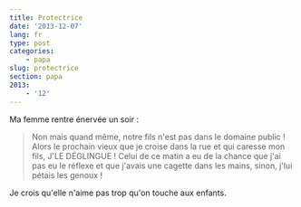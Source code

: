 ```yaml
---
title: Protectrice
date: '2013-12-07'
lang: fr
type: post
categories:
    - papa
slug: protectrice
section: papa
2013:
    - '12'
---
```


Ma femme rentre énervée un soir :

> Non mais quand même, notre fils n'est pas dans le domaine public ! Alors le prochain vieux que je croise dans la rue et qui caresse mon fils, J'LE DÉGLINGUE ! Celui de ce matin a eu de la chance que j'ai pas eu le réflexe et que j'avais une cagette dans les mains, sinon, j'lui pétais les genoux !

Je crois qu'elle n'aime pas trop qu'on touche aux enfants.
